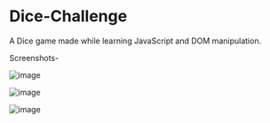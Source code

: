 # Dice-Challenge
A Dice game made while learning JavaScript and DOM manipulation. 

Screenshots- 

![image](https://user-images.githubusercontent.com/55655048/208113096-7c078b4f-02e5-47b4-844c-0b9fa02d26c8.png)

![image](https://user-images.githubusercontent.com/55655048/208113312-41dec6ae-1d08-4f46-ad16-13c3c62afa2a.png)

![image](https://user-images.githubusercontent.com/55655048/208113378-c5c9b6b9-640d-425a-bfa4-a8ce009aeec5.png)

